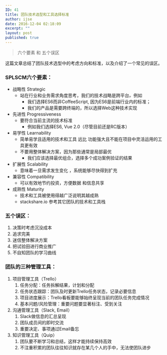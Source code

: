 ```yaml
---
ID: 41
title: 团队技术选型和工具选择标准
author: ijse
date: 2016-12-04 02:18:09
excerpt: ""
layout: post
published: true
---
```

<blockquote>六个要素 和 五个误区</blockquote>
这篇文章总结了团队技术选型中的考虑方向和标准，以及介绍了一个常见的误区。

<!--more-->
<h3>SPLSCM六个要素：</h3>
<ul>
 	<li>战略性 Strategic
<ul>
 	<li>站在行业和业务需求角度思考，我们的技术战略是跨平台<em>。</em>例如
<ul>
 	<li>我们选择ES6而非CoffeeScript, 因为ES6是前端行业内的标准；</li>
 	<li>我们的产品是需要跨终端的，所以选择Web这种技术实现</li>
</ul>
</li>
</ul>
</li>
 	<li>先进性 Progressiveness
<ul>
 	<li>要符合当前主流的技术标准
<ul>
 	<li>例如我们选择ES6, Vue 2.0（尽管目前还是RC版本）</li>
</ul>
</li>
</ul>
</li>
 	<li>易学性 Learnability
<ul>
 	<li>简单易学且适用的技术和工具 远比 功能强大且不能在项目中灵活运用的工具更有效</li>
 	<li>不要用整体解决方案，因为那些通常是局部最优
<ul>
 	<li>我们应该选择最优组合，选择多个成功案例验证的结果</li>
</ul>
</li>
</ul>
</li>
 	<li>扩展性 Scalability
<ul>
 	<li>意味着一旦需求发生变化 ，系统能够尽快得到扩充</li>
</ul>
</li>
 	<li>兼容性 Compatibility
<ul>
 	<li>可以有效地节约投资，方便数据 和信息共享</li>
</ul>
</li>
 	<li>成熟性 Maturity
<ul>
 	<li>技术和工具被使用得越广泛说明其越成熟</li>
 	<li>stackshare.io 参考其它团队的技术和工具栈</li>
</ul>
</li>
</ul>
<h3>五个误区：</h3>
<ol>
 	<li>决策时考虑沉没成本</li>
 	<li>追求完美</li>
 	<li>迷信整体解决方案</li>
 	<li>把试验田进行商业推广</li>
 	<li>不自知团队的学习曲线</li>
</ol>
<h3>团队的三种管理工具：</h3>
<ol>
 	<li>项目管理工具（Trello）
<ol>
 	<li>任务分配：任务拆解结果，计划和分配</li>
 	<li>任务状态跟踪：团队及时更新Trello任务状态，记录必要信息</li>
 	<li>项目进度展示：Trello看板要能够始终呈现当前的团队任务完成情况</li>
 	<li>基本问题/风险管理：重要问题要显著标注、受到关注</li>
</ol>
</li>
 	<li>沟通管理工具（Slack, Email）
<ol>
 	<li>Slack做信息的汇总呈现</li>
 	<li>团队成员间的即时交流</li>
 	<li>重要决定、事项通过Email备忘</li>
</ol>
</li>
 	<li>知识管理工具（Quip）
<ol>
 	<li>团队要不断学习和总结，这样才能持续保持高效</li>
 	<li>不注重积累的团队往往知识就存在某几个人的手中，无法使团队进步</li>
</ol>
</li>
</ol>
